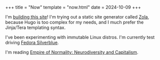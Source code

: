 +++
title = "Now"
template = "now.html"
date = 2024-10-09
+++

I'm [building this site](https://github.com/justlark/lark.gay)! I'm trying out a
static site generator called [Zola](https://www.getzola.org/), because Hugo is
too complex for my needs, and I much prefer the Jinja/Tera templating syntax.

I've been experimenting with immutable Linux distros. I'm currently test driving
[Fedora Silverblue](https://fedoraproject.org/sl/atomic-desktops/silverblue/).

I'm reading [Empire of Normality: Neurodiversity and
Capitalism](https://www.goodreads.com/book/show/123844668-empire-of-normality).
